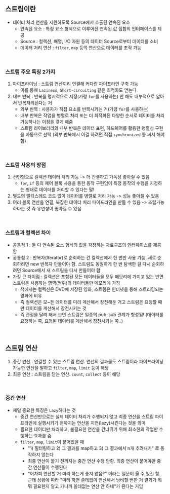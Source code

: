 ## 스트림이란
- 데이터 처리 연산을 지원하도록 Source에서 추출된 연속된 요소
  - 연속된 요소 : 특정 요소 형식으로 이루어진 연속된 값 집합의 인터페이스를 제공
  - Source : 컬렉션, 배열, I/O 자원 등의 데이터 Source로부터 데이터를 소비
  - 데이터 처리 연산 : `filter`, `map` 등의 연산으로 데이터를 조작 가능

<br>  

### 스트림 주요 특징 2가지
1. 파이프라이닝 : 스트림 연산끼리 연결해 커다란 파이프라인 구축 가능
   - 이를 통해 `Laziness`, `Short-circuiting` 같은 최적화도 얻는다
2. 내부 반복 : 반복을 명시적으로 지정(가령 `for`를 사용하는) 안 해도 내부적으로 알아서 반복처리된다는 거
   - 외부 반복 : 사용자가 직접 요소를 반복시키는 거(가령 `for`를 사용하는)
   - 내부 반복은 작업을 병렬로 처리 또는 더 최적화된 다양한 순서로 데이터를 처리 가능하나는 이점을 갖게 해줌
   - 스트림 라이브러리의 내부 반복은 데이터 표현, 하드웨어를 활용한 병렬성 구현을 자동으로 선택 (외부 반복에서 이걸 하려면 직접 `synchronized` 등 써서 해야 함)

<br>  

### 스트림 사용의 장점
1. 선언형으로 컬렉션 데이터 처리 가능 -> 더 간결하고 가독성 좋아질 수 있음
    - `for`, `if` 등의 제어 블록 사용을 통한 동작 구현없이 특정 동작의 수행을 지정하는 형태로 데이터를 처리할 수 있다는 말!
2. 별도의 멀티스레드 코드 없이 데이터를 병렬로 처리 가능 -> 성능 좋아질 수 있음
3. 여러 블록 연산을 연결, 복잡한 데이터 처리 파이프라인을 만들 수 있음 -> 조립가능하다는 것 즉 유연성이 좋아질 수 있음

<br>  

### 스트림과 컬렉션 차이
- 공통점 1 : 둘 다 연속된 요소 형식의 값을 저장하는 자료구조의 인터페이스를 제공함
- 공통점 2 : 반복자(Iterator)로 순회하는 건 컬렉션에서 한 번만 사용 가능. 새로 순회하려면 new 반복자 만들어야 함. 스트림도 동일하게 한 번 탐색한 걸 다시 순회하려면 Source에서 새 스트림을 다시 만들어야 함
- 가장 큰 차이점 : 컬렉션은 포함된 모든 데이터들을 모두 메모리에 가지고 있는 반면 스트림은 사용하는 영역(범위)의 데이터들만 메모리에 가짐
  - 책에서는 컬렉션은 DVD에 저장된 영화, 스트림은 인터넷을 통해 스트리밍되는 영화에 비유
  - 즉 컬렉션은 모~든 데이터를 미리 계산해서 장전해둔 거고 스트림은 요청할 때만 데이터를 계산해서 장전시키는 것
  - 즉 관점을 달리 해서 보면 스트림은 일종의 pub-sub 관계가 형성됨! (데이터를 요청하는 쪽, 요청된 데이터를 계산해서 장전시키는 쪽..)
 
<br>  

## 스트림 연산
1. 중간 연산 : 연결할 수 있는 스트림 연산. 연산의 결과물도 스트림이라 파이프라이닝 가능한 연산을 말하고 `filter`, `map`, `limit` 등이 해당
2. 최종 연산 : 스트림을 닫는 연산. `count`, `collect` 등이 해당

<br>  

### 중간 연산
- 제일 중요한 특징은 `Lazy`하다는 것
  - 중간 연산만으로는 실제 데이터 처리가 수행되지 않고 최종 연산을 스트림 파이프라인에 실행시키기 전까지는 연산을 지연(lazy)시킨다는 것을 의미
  - 필요한 데이터만 처리하고, 불필요한 연산을 건너뛰기 위해 최소한의 작업만 수행하는 효과를 줌
  - `filter`, `map`, `limit`이 붙어있을 때
    - "1) 필터링하고 2) 그 결과를 map하고 3) 그 결과에서 n개 추려내기" 로 동작하지 않는다
    - 최종 연산이 붙기 전까지는 중간 연산 수행 안함. 최종 연산이 붙어야만 중간 연산들이 수행된다
    - "어차피 연산할 거 미리 하는게 좋지 않음?" 이라는 질문이 올 수 있긴 함. 근데 상황에 따라 "미리 하면 쓸데없이 연산해서 낭비할 뻔한 거 결과가 뭐뭐 필요한지 알고 가니까 쓸데없는 연산 안 하네"가 된다는 거임

